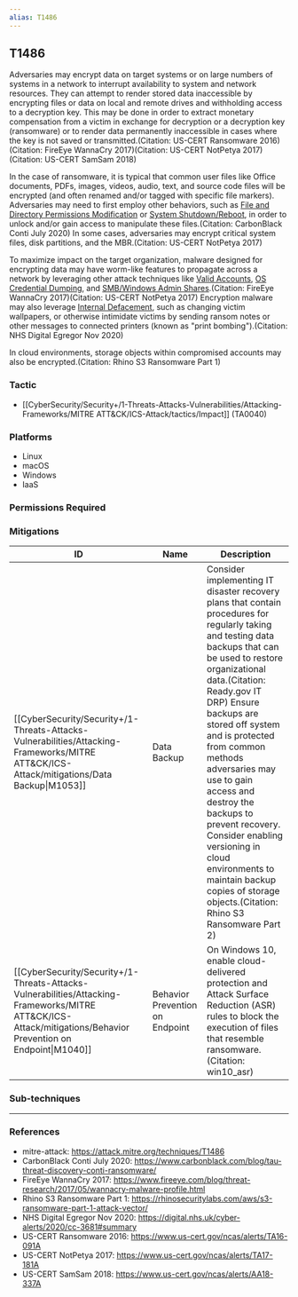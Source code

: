 ```yaml
---
alias: T1486
---
```


## T1486

Adversaries may encrypt data on target systems or on large numbers of systems in a network to interrupt availability to system and network resources. They can attempt to render stored data inaccessible by encrypting files or data on local and remote drives and withholding access to a decryption key. This may be done in order to extract monetary compensation from a victim in exchange for decryption or a decryption key (ransomware) or to render data permanently inaccessible in cases where the key is not saved or transmitted.(Citation: US-CERT Ransomware 2016)(Citation: FireEye WannaCry 2017)(Citation: US-CERT NotPetya 2017)(Citation: US-CERT SamSam 2018)

In the case of ransomware, it is typical that common user files like Office documents, PDFs, images, videos, audio, text, and source code files will be encrypted (and often renamed and/or tagged with specific file markers). Adversaries may need to first employ other behaviors, such as [File and Directory Permissions Modification](https://attack.mitre.org/techniques/T1222) or [System Shutdown/Reboot](https://attack.mitre.org/techniques/T1529), in order to unlock and/or gain access to manipulate these files.(Citation: CarbonBlack Conti July 2020) In some cases, adversaries may encrypt critical system files, disk partitions, and the MBR.(Citation: US-CERT NotPetya 2017) 

To maximize impact on the target organization, malware designed for encrypting data may have worm-like features to propagate across a network by leveraging other attack techniques like [Valid Accounts](https://attack.mitre.org/techniques/T1078), [OS Credential Dumping](https://attack.mitre.org/techniques/T1003), and [SMB/Windows Admin Shares](https://attack.mitre.org/techniques/T1021/002).(Citation: FireEye WannaCry 2017)(Citation: US-CERT NotPetya 2017) Encryption malware may also leverage [Internal Defacement](https://attack.mitre.org/techniques/T1491/001), such as changing victim wallpapers, or otherwise intimidate victims by sending ransom notes or other messages to connected printers (known as "print bombing").(Citation: NHS Digital Egregor Nov 2020)

In cloud environments, storage objects within compromised accounts may also be encrypted.(Citation: Rhino S3 Ransomware Part 1)


### Tactic
- [[CyberSecurity/Security+/1-Threats-Attacks-Vulnerabilities/Attacking-Frameworks/MITRE ATT&CK/ICS-Attack/tactics/Impact]] (TA0040)

### Platforms
- Linux
- macOS
- Windows
- IaaS

### Permissions Required

### Mitigations

| ID | Name | Description |
| --- | --- | --- |
| [[CyberSecurity/Security+/1-Threats-Attacks-Vulnerabilities/Attacking-Frameworks/MITRE ATT&CK/ICS-Attack/mitigations/Data Backup\|M1053]] | Data Backup | Consider implementing IT disaster recovery plans that contain procedures for regularly taking and testing data backups that can be used to restore organizational data.(Citation: Ready.gov IT DRP) Ensure backups are stored off system and is protected from common methods adversaries may use to gain access and destroy the backups to prevent recovery. Consider enabling versioning in cloud environments to maintain backup copies of storage objects.(Citation: Rhino S3 Ransomware Part 2) |
| [[CyberSecurity/Security+/1-Threats-Attacks-Vulnerabilities/Attacking-Frameworks/MITRE ATT&CK/ICS-Attack/mitigations/Behavior Prevention on Endpoint\|M1040]] | Behavior Prevention on Endpoint | On Windows 10, enable cloud-delivered protection and Attack Surface Reduction (ASR) rules to block the execution of files that resemble ransomware. (Citation: win10_asr) |

### Sub-techniques


---
### References

- mitre-attack: https://attack.mitre.org/techniques/T1486
- CarbonBlack Conti July 2020: https://www.carbonblack.com/blog/tau-threat-discovery-conti-ransomware/
- FireEye WannaCry 2017: https://www.fireeye.com/blog/threat-research/2017/05/wannacry-malware-profile.html
- Rhino S3 Ransomware Part 1: https://rhinosecuritylabs.com/aws/s3-ransomware-part-1-attack-vector/
- NHS Digital Egregor Nov 2020: https://digital.nhs.uk/cyber-alerts/2020/cc-3681#summary
- US-CERT Ransomware 2016: https://www.us-cert.gov/ncas/alerts/TA16-091A
- US-CERT NotPetya 2017: https://www.us-cert.gov/ncas/alerts/TA17-181A
- US-CERT SamSam 2018: https://www.us-cert.gov/ncas/alerts/AA18-337A
